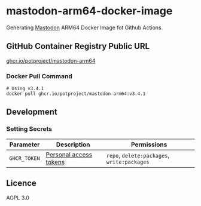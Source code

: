 # mastodon-arm64-docker-image

Generating [Mastodon](https://github.com/tootsuite/mastodon) ARM64 Docker Image fot Github Actions.

## GitHub Container Registry Public URL

[ghcr.io/potproject/mastodon-arm64](https://ghcr.io/potproject/mastodon-arm64)

### Docker Pull Command

```
# Using v3.4.1
docker pull ghcr.io/potproject/mastodon-arm64:v3.4.1
```

## Development

### Setting Secrets
| Parameter | Description | Permissions |
| -- | -- | -- |
| `GHCR_TOKEN` | [Personal access tokens](https://github.com/settings/tokens) | `repo`, `delete:packages`, `write:packages` |

## Licence
AGPL 3.0

